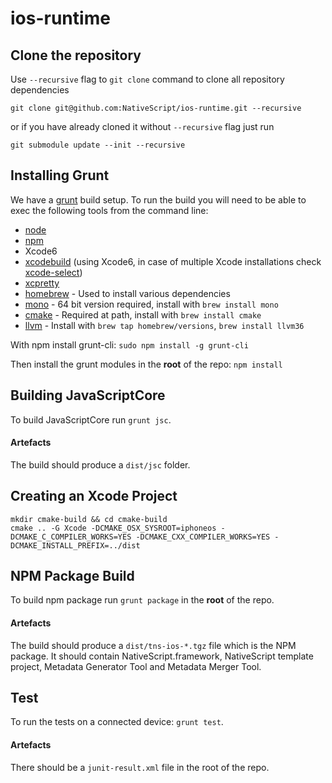 # ios-runtime

## Clone the repository
Use `--recursive` flag to `git clone` command to clone all repository dependencies

```
git clone git@github.com:NativeScript/ios-runtime.git --recursive
```
or if you have already cloned it without `--recursive` flag just run

```
git submodule update --init --recursive
```

## Installing Grunt
We have a [grunt](http://gruntjs.com) build setup. To run the build you will need to be able to exec the following tools from the command line:
 - [node](http://nodejs.org)
 - [npm](http://npmjs.org)
 - Xcode6
 - [xcodebuild](https://developer.apple.com/library/mac/documentation/Darwin/Reference/ManPages/man1/xcodebuild.1.html) (using Xcode6, in case of multiple Xcode installations check [xcode-select](https://developer.apple.com/library/mac/documentation/Darwin/Reference/ManPages/man1/xcode-select.1.html))
 - [xcpretty](https://github.com/supermarin/xcpretty)
 - [homebrew](http://brew.sh/) - Used to install various dependencies
 - [mono](http://www.mono-project.com/) - 64 bit version required, install with `brew install mono`
 - [cmake](http://www.cmake.org/) - Required at path, install with `brew install cmake`
 - [llvm](http://llvm.org/) - Install with `brew tap homebrew/versions`, `brew install llvm36`

With npm install grunt-cli:
`sudo npm install -g grunt-cli`

Then install the grunt modules in the **root** of the repo:
`npm install`

## Building JavaScriptCore
To build JavaScriptCore run `grunt jsc`.

#### Artefacts
The build should produce a `dist/jsc` folder.

## Creating an Xcode Project
```shell
mkdir cmake-build && cd cmake-build
cmake .. -G Xcode -DCMAKE_OSX_SYSROOT=iphoneos -DCMAKE_C_COMPILER_WORKS=YES -DCMAKE_CXX_COMPILER_WORKS=YES -DCMAKE_INSTALL_PREFIX=../dist
```

## NPM Package Build
To build npm package run `grunt package` in the **root** of the repo.

#### Artefacts
The build should produce a `dist/tns-ios-*.tgz` file which is the NPM package. It should contain NativeScript.framework, NativeScript template project, Metadata Generator Tool and Metadata Merger Tool.

## Test
To run the tests on a connected device: `grunt test`.

#### Artefacts
There should be a `junit-result.xml` file in the root of the repo.
